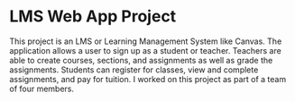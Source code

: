 # LMS Web App Project

This project is an LMS or Learning Management System like Canvas. The application allows a user to sign up as a student or teacher. Teachers are able to create courses, sections, and assignments as well as grade the assignments. Students can register for classes, view and complete assignments, and pay for tuition. I worked on this project as part of a team of four members.
